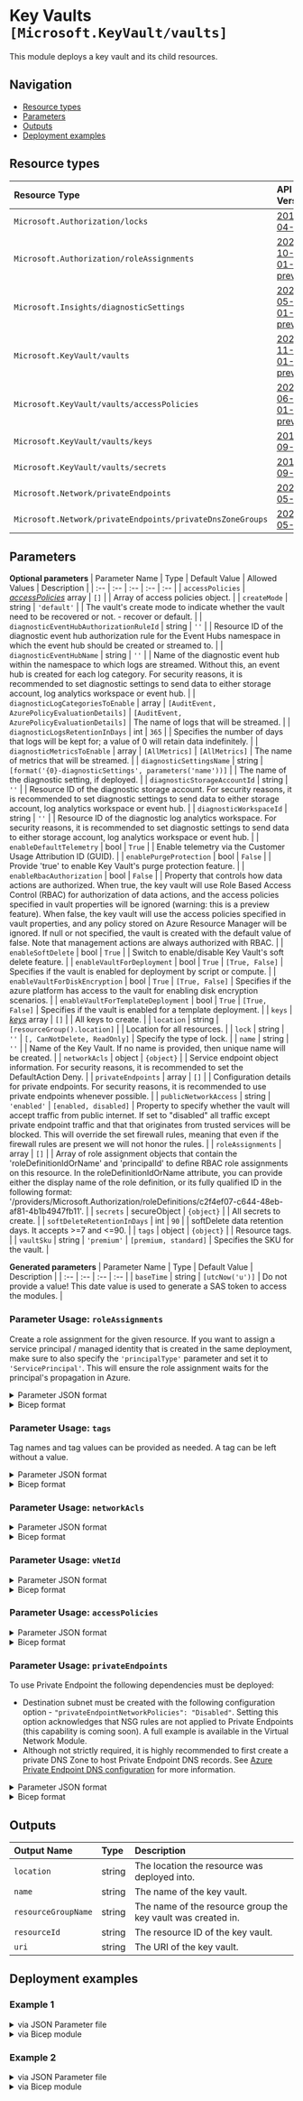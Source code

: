 # Key Vaults `[Microsoft.KeyVault/vaults]`

This module deploys a key vault and its child resources.

## Navigation

- [Resource types](#Resource-types)
- [Parameters](#Parameters)
- [Outputs](#Outputs)
- [Deployment examples](#Deployment-examples)

## Resource types

| Resource Type | API Version |
| :-- | :-- |
| `Microsoft.Authorization/locks` | [2017-04-01](https://docs.microsoft.com/en-us/azure/templates/Microsoft.Authorization/2017-04-01/locks) |
| `Microsoft.Authorization/roleAssignments` | [2020-10-01-preview](https://docs.microsoft.com/en-us/azure/templates/Microsoft.Authorization/2020-10-01-preview/roleAssignments) |
| `Microsoft.Insights/diagnosticSettings` | [2021-05-01-preview](https://docs.microsoft.com/en-us/azure/templates/Microsoft.Insights/2021-05-01-preview/diagnosticSettings) |
| `Microsoft.KeyVault/vaults` | [2021-11-01-preview](https://docs.microsoft.com/en-us/azure/templates/Microsoft.KeyVault/2021-11-01-preview/vaults) |
| `Microsoft.KeyVault/vaults/accessPolicies` | [2021-06-01-preview](https://docs.microsoft.com/en-us/azure/templates/Microsoft.KeyVault/2021-06-01-preview/vaults/accessPolicies) |
| `Microsoft.KeyVault/vaults/keys` | [2019-09-01](https://docs.microsoft.com/en-us/azure/templates/Microsoft.KeyVault/2019-09-01/vaults/keys) |
| `Microsoft.KeyVault/vaults/secrets` | [2019-09-01](https://docs.microsoft.com/en-us/azure/templates/Microsoft.KeyVault/2019-09-01/vaults/secrets) |
| `Microsoft.Network/privateEndpoints` | [2021-05-01](https://docs.microsoft.com/en-us/azure/templates/Microsoft.Network/2021-05-01/privateEndpoints) |
| `Microsoft.Network/privateEndpoints/privateDnsZoneGroups` | [2021-05-01](https://docs.microsoft.com/en-us/azure/templates/Microsoft.Network/2021-05-01/privateEndpoints/privateDnsZoneGroups) |

## Parameters

**Optional parameters**
| Parameter Name | Type | Default Value | Allowed Values | Description |
| :-- | :-- | :-- | :-- | :-- |
| `accessPolicies` | _[accessPolicies](accessPolicies/readme.md)_ array | `[]` |  | Array of access policies object. |
| `createMode` | string | `'default'` |  | The vault's create mode to indicate whether the vault need to be recovered or not. - recover or default. |
| `diagnosticEventHubAuthorizationRuleId` | string | `''` |  | Resource ID of the diagnostic event hub authorization rule for the Event Hubs namespace in which the event hub should be created or streamed to. |
| `diagnosticEventHubName` | string | `''` |  | Name of the diagnostic event hub within the namespace to which logs are streamed. Without this, an event hub is created for each log category. For security reasons, it is recommended to set diagnostic settings to send data to either storage account, log analytics workspace or event hub. |
| `diagnosticLogCategoriesToEnable` | array | `[AuditEvent, AzurePolicyEvaluationDetails]` | `[AuditEvent, AzurePolicyEvaluationDetails]` | The name of logs that will be streamed. |
| `diagnosticLogsRetentionInDays` | int | `365` |  | Specifies the number of days that logs will be kept for; a value of 0 will retain data indefinitely. |
| `diagnosticMetricsToEnable` | array | `[AllMetrics]` | `[AllMetrics]` | The name of metrics that will be streamed. |
| `diagnosticSettingsName` | string | `[format('{0}-diagnosticSettings', parameters('name'))]` |  | The name of the diagnostic setting, if deployed. |
| `diagnosticStorageAccountId` | string | `''` |  | Resource ID of the diagnostic storage account. For security reasons, it is recommended to set diagnostic settings to send data to either storage account, log analytics workspace or event hub. |
| `diagnosticWorkspaceId` | string | `''` |  | Resource ID of the diagnostic log analytics workspace. For security reasons, it is recommended to set diagnostic settings to send data to either storage account, log analytics workspace or event hub. |
| `enableDefaultTelemetry` | bool | `True` |  | Enable telemetry via the Customer Usage Attribution ID (GUID). |
| `enablePurgeProtection` | bool | `False` |  | Provide 'true' to enable Key Vault's purge protection feature. |
| `enableRbacAuthorization` | bool | `False` |  | Property that controls how data actions are authorized. When true, the key vault will use Role Based Access Control (RBAC) for authorization of data actions, and the access policies specified in vault properties will be ignored (warning: this is a preview feature). When false, the key vault will use the access policies specified in vault properties, and any policy stored on Azure Resource Manager will be ignored. If null or not specified, the vault is created with the default value of false. Note that management actions are always authorized with RBAC. |
| `enableSoftDelete` | bool | `True` |  | Switch to enable/disable Key Vault's soft delete feature. |
| `enableVaultForDeployment` | bool | `True` | `[True, False]` | Specifies if the vault is enabled for deployment by script or compute. |
| `enableVaultForDiskEncryption` | bool | `True` | `[True, False]` | Specifies if the azure platform has access to the vault for enabling disk encryption scenarios. |
| `enableVaultForTemplateDeployment` | bool | `True` | `[True, False]` | Specifies if the vault is enabled for a template deployment. |
| `keys` | _[keys](keys/readme.md)_ array | `[]` |  | All keys to create. |
| `location` | string | `[resourceGroup().location]` |  | Location for all resources. |
| `lock` | string | `''` | `[, CanNotDelete, ReadOnly]` | Specify the type of lock. |
| `name` | string | `''` |  | Name of the Key Vault. If no name is provided, then unique name will be created. |
| `networkAcls` | object | `{object}` |  | Service endpoint object information. For security reasons, it is recommended to set the DefaultAction Deny. |
| `privateEndpoints` | array | `[]` |  | Configuration details for private endpoints. For security reasons, it is recommended to use private endpoints whenever possible. |
| `publicNetworkAccess` | string | `'enabled'` | `[enabled, disabled]` | Property to specify whether the vault will accept traffic from public internet. If set to "disabled" all traffic except private endpoint traffic and that that originates from trusted services will be blocked. This will override the set firewall rules, meaning that even if the firewall rules are present we will not honor the rules. |
| `roleAssignments` | array | `[]` |  | Array of role assignment objects that contain the 'roleDefinitionIdOrName' and 'principalId' to define RBAC role assignments on this resource. In the roleDefinitionIdOrName attribute, you can provide either the display name of the role definition, or its fully qualified ID in the following format: '/providers/Microsoft.Authorization/roleDefinitions/c2f4ef07-c644-48eb-af81-4b1b4947fb11'. |
| `secrets` | secureObject | `{object}` |  | All secrets to create. |
| `softDeleteRetentionInDays` | int | `90` |  | softDelete data retention days. It accepts >=7 and <=90. |
| `tags` | object | `{object}` |  | Resource tags. |
| `vaultSku` | string | `'premium'` | `[premium, standard]` | Specifies the SKU for the vault. |

**Generated parameters**
| Parameter Name | Type | Default Value | Description |
| :-- | :-- | :-- | :-- |
| `baseTime` | string | `[utcNow('u')]` | Do not provide a value! This date value is used to generate a SAS token to access the modules. |


### Parameter Usage: `roleAssignments`

Create a role assignment for the given resource. If you want to assign a service principal / managed identity that is created in the same deployment, make sure to also specify the `'principalType'` parameter and set it to `'ServicePrincipal'`. This will ensure the role assignment waits for the principal's propagation in Azure.

<details>

<summary>Parameter JSON format</summary>

```json
"roleAssignments": {
    "value": [
        {
            "roleDefinitionIdOrName": "Reader",
            "description": "Reader Role Assignment",
            "principalIds": [
                "12345678-1234-1234-1234-123456789012", // object 1
                "78945612-1234-1234-1234-123456789012" // object 2
            ]
        },
        {
            "roleDefinitionIdOrName": "/providers/Microsoft.Authorization/roleDefinitions/c2f4ef07-c644-48eb-af81-4b1b4947fb11",
            "principalIds": [
                "12345678-1234-1234-1234-123456789012" // object 1
            ],
            "principalType": "ServicePrincipal"
        }
    ]
}
```

</details>

<details>

<summary>Bicep format</summary>

```bicep
roleAssignments: [
    {
        roleDefinitionIdOrName: 'Reader'
        description: 'Reader Role Assignment'
        principalIds: [
            '12345678-1234-1234-1234-123456789012' // object 1
            '78945612-1234-1234-1234-123456789012' // object 2
        ]
    }
    {
        roleDefinitionIdOrName: '/providers/Microsoft.Authorization/roleDefinitions/c2f4ef07-c644-48eb-af81-4b1b4947fb11'
        principalIds: [
            '12345678-1234-1234-1234-123456789012' // object 1
        ]
        principalType: 'ServicePrincipal'
    }
]
```

</details>
<p>

### Parameter Usage: `tags`

Tag names and tag values can be provided as needed. A tag can be left without a value.

<details>

<summary>Parameter JSON format</summary>

```json
"tags": {
    "value": {
        "Environment": "Non-Prod",
        "Contact": "test.user@testcompany.com",
        "PurchaseOrder": "1234",
        "CostCenter": "7890",
        "ServiceName": "DeploymentValidation",
        "Role": "DeploymentValidation"
    }
}
```

</details>

<details>

<summary>Bicep format</summary>

```bicep
tags: {
    Environment: 'Non-Prod'
    Contact: 'test.user@testcompany.com'
    PurchaseOrder: '1234'
    CostCenter: '7890'
    ServiceName: 'DeploymentValidation'
    Role: 'DeploymentValidation'
}
```

</details>
<p>

### Parameter Usage: `networkAcls`

<details>

<summary>Parameter JSON format</summary>

```json
"networkAcls": {
    "value": {
        "bypass": "AzureServices",
        "defaultAction": "Deny",
        "virtualNetworkRules": [
            {
                "subnetId": "/subscriptions/<<subscriptionId>>/resourceGroups/validation-rg/providers/Microsoft.Network/virtualNetworks/sxx-az-vnet-x-001/subnets/sxx-az-subnet-x-001"
            }
        ],
        "ipRules": []
    }
}
```

</details>

<details>

<summary>Bicep format</summary>

```bicep
networkAcls: {
    bypass: 'AzureServices'
    defaultAction: 'Deny'
    virtualNetworkRules: [
        {
            subnetId: '/subscriptions/<<subscriptionId>>/resourceGroups/validation-rg/providers/Microsoft.Network/virtualNetworks/sxx-az-vnet-x-001/subnets/sxx-az-subnet-x-001'
        }
    ]
    ipRules: []
}
```

</details>
<p>

### Parameter Usage: `vNetId`

<details>

<summary>Parameter JSON format</summary>

```json
"vNetId": {
    "value": "/subscriptions/00000000/resourceGroups/resourceGroup"
}
```

</details>

<details>

<summary>Bicep format</summary>

```bicep
vNetId: '/subscriptions/00000000/resourceGroups/resourceGroup'
```

</details>
<p>

### Parameter Usage: `accessPolicies`

<details>

<summary>Parameter JSON format</summary>

```json
"accessPolicies": {
    "value": [
        {
            "tenantId": null, // Optional
            "applicationId": null, // Optional
            "objectId": null,
            "permissions": {
                "certificates": [
                    "All"
                ],
                "keys": [
                    "All"
                ],
                "secrets": [
                    "All"
                ]
            }
        }
    ]
}
```

</details>

<details>

<summary>Bicep format</summary>

```bicep
accessPolicies: [
    {
        tenantId: null // Optional
        applicationId: null // Optional
        objectId: null
        permissions: {
            certificates: [
                'All'
            ]
            keys: [
                'All'
            ]
            secrets: [
                'All'
            ]
        }
    }
]
```

</details>
<p>

### Parameter Usage: `privateEndpoints`

To use Private Endpoint the following dependencies must be deployed:

- Destination subnet must be created with the following configuration option - `"privateEndpointNetworkPolicies": "Disabled"`.  Setting this option acknowledges that NSG rules are not applied to Private Endpoints (this capability is coming soon). A full example is available in the Virtual Network Module.
- Although not strictly required, it is highly recommended to first create a private DNS Zone to host Private Endpoint DNS records. See [Azure Private Endpoint DNS configuration](https://docs.microsoft.com/en-us/azure/private-link/private-endpoint-dns) for more information.

<details>

<summary>Parameter JSON format</summary>

```json
"privateEndpoints": {
    "value": [
        // Example showing all available fields
        {
            "name": "sxx-az-pe", // Optional: Name will be automatically generated if one is not provided here
            "subnetResourceId": "/subscriptions/<<subscriptionId>>/resourceGroups/validation-rg/providers/Microsoft.Network/virtualNetworks/sxx-az-vnet-x-001/subnets/sxx-az-subnet-x-001",
            "service": "<<serviceName>>", // e.g. vault, registry, file, blob, queue, table etc.
            "privateDnsZoneResourceIds": [ // Optional: No DNS record will be created if a private DNS zone Resource ID is not specified
                "/subscriptions/<<subscriptionId>>/resourceGroups/validation-rg/providers/Microsoft.Network/privateDnsZones/privatelink.blob.core.windows.net"
            ],
            "customDnsConfigs": [ // Optional
                {
                    "fqdn": "customname.test.local",
                    "ipAddresses": [
                        "10.10.10.10"
                    ]
                }
            ]
        },
        // Example showing only mandatory fields
        {
            "subnetResourceId": "/subscriptions/<<subscriptionId>>/resourceGroups/validation-rg/providers/Microsoft.Network/virtualNetworks/sxx-az-vnet-x-001/subnets/sxx-az-subnet-x-001",
            "service": "<<serviceName>>" // e.g. vault, registry, file, blob, queue, table etc.
        }
    ]
}
```

</details>

<details>

<summary>Bicep format</summary>

```bicep
privateEndpoints:  [
    // Example showing all available fields
    {
        name: 'sxx-az-pe' // Optional: Name will be automatically generated if one is not provided here
        subnetResourceId: '/subscriptions/<<subscriptionId>>/resourceGroups/validation-rg/providers/Microsoft.Network/virtualNetworks/sxx-az-vnet-x-001/subnets/sxx-az-subnet-x-001'
        service: '<<serviceName>>' // e.g. vault registry file blob queue table etc.
        privateDnsZoneResourceIds: [ // Optional: No DNS record will be created if a private DNS zone Resource ID is not specified
            '/subscriptions/<<subscriptionId>>/resourceGroups/validation-rg/providers/Microsoft.Network/privateDnsZones/privatelink.blob.core.windows.net'
        ]
        // Optional
        customDnsConfigs: [
            {
                fqdn: 'customname.test.local'
                ipAddresses: [
                    '10.10.10.10'
                ]
            }
        ]
    }
    // Example showing only mandatory fields
    {
        subnetResourceId: '/subscriptions/<<subscriptionId>>/resourceGroups/validation-rg/providers/Microsoft.Network/virtualNetworks/sxx-az-vnet-x-001/subnets/sxx-az-subnet-x-001'
        service: '<<serviceName>>' // e.g. vault registry file blob queue table etc.
    }
]
```

</details>
<p>

## Outputs

| Output Name | Type | Description |
| :-- | :-- | :-- |
| `location` | string | The location the resource was deployed into. |
| `name` | string | The name of the key vault. |
| `resourceGroupName` | string | The name of the resource group the key vault was created in. |
| `resourceId` | string | The resource ID of the key vault. |
| `uri` | string | The URI of the key vault. |

## Deployment examples

<h3>Example 1</h3>

<details>

<summary>via JSON Parameter file</summary>

```json
{
    "$schema": "https://schema.management.azure.com/schemas/2019-04-01/deploymentParameters.json#",
    "contentVersion": "1.0.0.0",
    "parameters": {}
}
```

</details>

<details>

<summary>via Bicep module</summary>

```bicep
module vaults './Microsoft.KeyVault/vaults/deploy.bicep' = {
  name: '${uniqueString(deployment().name)}-vaults'
  params: {

  }
}
```

</details>
<p>

<h3>Example 2</h3>

<details>

<summary>via JSON Parameter file</summary>

```json
{
    "$schema": "https://schema.management.azure.com/schemas/2019-04-01/deploymentParameters.json#",
    "contentVersion": "1.0.0.0",
    "parameters": {
        "name": {
            "value": "<<namePrefix>>-az-kv-x-002"
        },
        "lock": {
            "value": "CanNotDelete"
        },
        "softDeleteRetentionInDays": {
            "value": 7
        },
        "enableRbacAuthorization": {
            "value": false
        },
        "privateEndpoints": {
            "value": [
                {
                    "subnetResourceId": "/subscriptions/<<subscriptionId>>/resourceGroups/validation-rg/providers/Microsoft.Network/virtualNetworks/adp-<<namePrefix>>-az-vnet-x-001/subnets/<<namePrefix>>-az-subnet-x-005-privateEndpoints",
                    "service": "vault",
                    "privateDnsZoneResourceIds": [
                        "/subscriptions/<<subscriptionId>>/resourceGroups/validation-rg/providers/Microsoft.Network/privateDnsZones/privatelink.blob.core.windows.net"
                    ]
                }
            ]
        },
        "networkAcls": {
            "value": {
                "bypass": "AzureServices",
                "defaultAction": "Deny",
                "virtualNetworkRules": [
                    {
                        "id": "/subscriptions/<<subscriptionId>>/resourceGroups/validation-rg/providers/Microsoft.Network/virtualNetworks/adp-<<namePrefix>>-az-vnet-x-001/subnets/<<namePrefix>>-az-subnet-x-001",
                        "action": "Allow"
                    }
                ],
                "ipRules": []
            }
        },
        "roleAssignments": {
            "value": [
                {
                    "roleDefinitionIdOrName": "Reader",
                    "principalIds": [
                        "<<deploymentSpId>>"
                    ]
                }
            ]
        },
        "secrets": {
            "value": {
                "secureList": [
                    {
                        "name": "secretName",
                        "value": "secretValue",
                        "contentType": "Something",
                        "attributesExp": 1702648632,
                        "attributesNbf": 10000,
                        "roleAssignments": [
                            {
                                "roleDefinitionIdOrName": "Reader",
                                "principalIds": [
                                    "<<deploymentSpId>>"
                                ]
                            }
                        ]
                    }
                ]
            }
        },
        "keys": {
            "value": [
                {
                    "name": "keyName",
                    "attributesExp": 1702648632,
                    "attributesNbf": 10000,
                    "roleAssignments": [
                        {
                            "roleDefinitionIdOrName": "Reader",
                            "principalIds": [
                                "<<deploymentSpId>>"
                            ]
                        }
                    ]
                }
            ]
        },
        "accessPolicies": {
            "value": [
                {
                    "objectId": "<<deploymentSpId>>",
                    "permissions": {
                        "keys": [
                            "get",
                            "list",
                            "update"
                        ],
                        "secrets": [
                            "all"
                        ]
                    },
                    "tenantId": "<<tenantId>>"
                },
                {
                    "objectId": "<<deploymentSpId>>",
                    "permissions": {
                        "certificates": [
                            "backup",
                            "create",
                            "delete"
                        ],
                        "secrets": [
                            "all"
                        ]
                    }
                }
            ]
        },
        "diagnosticLogsRetentionInDays": {
            "value": 7
        },
        "diagnosticStorageAccountId": {
            "value": "/subscriptions/<<subscriptionId>>/resourceGroups/validation-rg/providers/Microsoft.Storage/storageAccounts/adp<<namePrefix>>azsax001"
        },
        "diagnosticWorkspaceId": {
            "value": "/subscriptions/<<subscriptionId>>/resourcegroups/validation-rg/providers/microsoft.operationalinsights/workspaces/adp-<<namePrefix>>-az-law-x-001"
        },
        "diagnosticEventHubAuthorizationRuleId": {
            "value": "/subscriptions/<<subscriptionId>>/resourceGroups/validation-rg/providers/Microsoft.EventHub/namespaces/adp-<<namePrefix>>-az-evhns-x-001/AuthorizationRules/RootManageSharedAccessKey"
        },
        "diagnosticEventHubName": {
            "value": "adp-<<namePrefix>>-az-evh-x-001"
        }
    }
}
```

</details>

<details>

<summary>via Bicep module</summary>

```bicep
module vaults './Microsoft.KeyVault/vaults/deploy.bicep' = {
  name: '${uniqueString(deployment().name)}-vaults'
  params: {
    name: '<<namePrefix>>-az-kv-x-002'
    lock: 'CanNotDelete'
    softDeleteRetentionInDays: 7
    enableRbacAuthorization: false
    privateEndpoints: [
      {
        subnetResourceId: '/subscriptions/<<subscriptionId>>/resourceGroups/validation-rg/providers/Microsoft.Network/virtualNetworks/adp-<<namePrefix>>-az-vnet-x-001/subnets/<<namePrefix>>-az-subnet-x-005-privateEndpoints'
        service: 'vault'
        privateDnsZoneResourceIds: [
          '/subscriptions/<<subscriptionId>>/resourceGroups/validation-rg/providers/Microsoft.Network/privateDnsZones/privatelink.blob.core.windows.net'
        ]
      }
    ]
    networkAcls: {
      bypass: 'AzureServices'
      defaultAction: 'Deny'
      virtualNetworkRules: [
        {
          id: '/subscriptions/<<subscriptionId>>/resourceGroups/validation-rg/providers/Microsoft.Network/virtualNetworks/adp-<<namePrefix>>-az-vnet-x-001/subnets/<<namePrefix>>-az-subnet-x-001'
          action: 'Allow'
        }
      ]
      ipRules: []
    }
    roleAssignments: [
      {
        roleDefinitionIdOrName: 'Reader'
        principalIds: [
          '<<deploymentSpId>>'
        ]
      }
    ]
    secrets: {
      secureList: [
        {
          name: 'secretName'
          value: 'secretValue'
          contentType: 'Something'
          attributesExp: 1702648632
          attributesNbf: 10000
          roleAssignments: [
            {
              roleDefinitionIdOrName: 'Reader'
              principalIds: [
                '<<deploymentSpId>>'
              ]
            }
          ]
        }
      ]
    }
    keys: [
      {
        name: 'keyName'
        attributesExp: 1702648632
        attributesNbf: 10000
        roleAssignments: [
          {
            roleDefinitionIdOrName: 'Reader'
            principalIds: [
              '<<deploymentSpId>>'
            ]
          }
        ]
      }
    ]
    accessPolicies: [
      {
        objectId: '<<deploymentSpId>>'
        permissions: {
          keys: [
            'get'
            'list'
            'update'
          ]
          secrets: [
            'all'
          ]
        }
        tenantId: '<<tenantId>>'
      }
      {
        objectId: '<<deploymentSpId>>'
        permissions: {
          certificates: [
            'backup'
            'create'
            'delete'
          ]
          secrets: [
            'all'
          ]
        }
      }
    ]
    diagnosticLogsRetentionInDays: 7
    diagnosticStorageAccountId: '/subscriptions/<<subscriptionId>>/resourceGroups/validation-rg/providers/Microsoft.Storage/storageAccounts/adp<<namePrefix>>azsax001'
    diagnosticWorkspaceId: '/subscriptions/<<subscriptionId>>/resourcegroups/validation-rg/providers/microsoft.operationalinsights/workspaces/adp-<<namePrefix>>-az-law-x-001'
    diagnosticEventHubAuthorizationRuleId: '/subscriptions/<<subscriptionId>>/resourceGroups/validation-rg/providers/Microsoft.EventHub/namespaces/adp-<<namePrefix>>-az-evhns-x-001/AuthorizationRules/RootManageSharedAccessKey'
    diagnosticEventHubName: 'adp-<<namePrefix>>-az-evh-x-001'
  }
}
```

</details>
<p>
